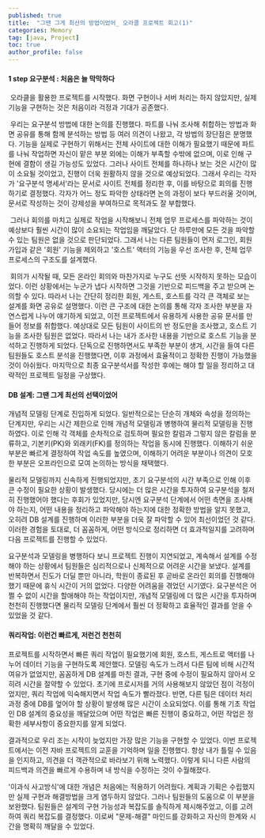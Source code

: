 ```yaml
---
published: true
title:  "그땐 그게 최선의 방법이었어_ 오라클 프로젝트 회고(1)"
categories: Memory
tag: [java, Project] 
toc: true
author_profile: false 
---
```




#### 1 step 요구분석 :  처음은 늘 막막하다 

​	오라클을 활용한 프로젝트를 시작했다. 화면 구현이나 서버 처리는 하지 않았지만, 실제 기능을 구현하는 것은 처음이라 걱정과 기대가 공존했다.

​	우리는 요구분석 방법에 대한 논의를 진행했다. 파트를 나눠 조사해 취합하는 방법과 화면 공유를 통해 함께 분석하는 방법 등 여러 의견이 나왔고, 각 방법의 장단점은 분명했다. 기능을 실제로 구현하기 위해서는 전체 사이트에 대한 이해가 필요했기 때문에 파트를 나눠 작업하면 자신이 맡은 부분 외에는 이해가 부족할 수밖에 없으며, 이로 인해 구현에 결함이 생길 가능성도 있었다. 그러나 사이트 전체를 하나하나 보는 것은 시간이 많이 소요될 것이었고, 진행이 더욱 원활하지 않을 것으로 예상되었다. 그래서 우리는 각자가 '요구분석 명세서'라는 문서로 사이트 전체를 정리한 후, 이를 바탕으로 회의를 진행하기로 결정했다. 각자가 어느 정도 파악한 상태라면 논의 과정이 보다 부드러울 것이며, 문서로 작성하는 것이 강제성을 부여하므로 목적과도 잘 부합했다.

​	그러나 회의를 마치고 실제로 작업을 시작해보니 전체 업무 프로세스를 파악하는 것이 예상보다 훨씬 시간이 많이 소요되는 작업임을 깨달았다. 단 하루만에 모든 것을  파악할 수 있는 팀원은 없을 것으로 판단되었다. 그래서 나는 다른 팀원들이 먼저 로그인, 회원 가입과 같은 '회원' 기능을 제외하고 '호스트' 액터의 기능을 우선 조사한 후, 전체 업무 프로세스의 구조도를 설계했다.

​	회의가 시작될 때, 모든 온라인 회의와 마찬가지로 누구도 선뜻 시작하지 못하는 모습이었다. 이런 상황에서는 누군가 냅다 시작하면 그것을 기반으로 피드백을 주고 받으며 논의할 수 있다. 따라서 나는 간단히 정리한 회원, 게스트, 호스트를 각각 큰 객체로 보는 설계를 화면 공유로 설명했다. 이런 큰 구조에 대한 논의를 통해 각자 조사한 부분을 자연스럽게 나누어 얘기하게 되었고, 이전 프로젝트에서 유용하게 사용한 공유 문서를 만들어 정보를 취합했다. 예상대로 모든 팀원이 사이트의 반 정도만을 조사했고, 호스트 기능을 조사한 팀원은 없었다. 따라서 나는 내가 조사한 내용을 기반으로 호스트 기능을 분석하고 진행하게 되었다. 단독으로 진행하면서도 부족한 부분이 생겨, 시간을 들여 다른 팀원들도 호스트 분석을 진행했다면, 이후 과정에서 효율적이고 정확한 진행이 가능했을 것이 아쉬웠다. 마지막으로 최종 요구분석서를 작성한 후에는 해야 할 일을 정리하고 대략적인 프로젝트 일정을 구상했다.



#### DB 설계: 그땐 그게 최선의 선택이었어

개념적 모델링 단계로 진입하게 되었다. 일반적으로는 단순히 개체와 속성을 정의하는 단계지만, 우리는 시간 제한으로 인해 개념적 모델링과 병행하여 물리적 모델링을 진행하였다. 이로 인해 각 객체를 순차적으로 검토하며 필요한 칼럼과 그렇지 않은 칼럼을 분류하고, 기본키(PK)와 외래키(FK)를 정의하는 작업을 동시에 진행했다. 이해하기 쉬운 부분은 빠르게 결정하여 작업 속도를 높였으며, 이해하기 어려운 부분이나 의견이 모호한 부분은 오프라인으로 모여 논의하는 방식을 채택했다.

물리적 모델링까지 신속하게 진행되었지만, 초기 요구분석의 시간 부족으로 인해 이후 큰 수정이 필요한 상황이 발생했다. 당시에는 더 많은 시간을 투자하여 요구분석을 철저히 진행했어야 했다는 후회가 있었지만, 당시엔 요구분석 단계에서 어떤 측면을 조사해야 하는지, 어떤 내용을 정리하고 파악해야 하는지에 대한 정확한 방법을 알지 못했고, 오히려 DB 설계를 진행하며 이러한 부분을 더욱 잘 파악할 수 있어 최선이었던 것 같다. 이러한 경험을 토대로, 더 꼼꼼하게, 어떤 방식으로 정리하면 더 효과적일지를 고려하며 다음 프로젝트를 진행할 수 있었다.

요구분석과 모델링을 병행하다 보니 프로젝트 진행이 지연되었고, 계속해서 설계를 수정해야 하는 상황에서 팀원들은 심리적으로나 신체적으로 어려운 시간을 보냈다. 설계를 반복하면서 진도가 더딜 뿐만 아니라, 학원이 종료된 후 곧바로 온라인 회의를 진행해야 했기 때문에 휴식 시간이 거의 없었다. 다양한 어려움을 겪었던 시기였다. 요구분석은 어쩔 수 없이 시간을 할애해야 하는 작업이지만, 개념적 모델링에 더 많은 시간을 투자하며 천천히 진행했다면 물리적 모델링 단계에서 훨씬 더 정확하고 효율적인 결과를 얻을 수 있었을 것 같다.



#### 쿼리작업: 이런건 빠르게, 저런건 천천히 

프로젝트를 시작하면서 빠른 쿼리 작업이 필요했기에 회원, 호스트, 게스트로 액터를 나누어 데이터 기능을 구현하도록 제안했다. 모델링 속도가 느려서 다른 팀에 비해 시간적 여유가 없었지만, 꼼꼼하게 DB 설계를 마친 결과, 구현 중에 수정이 필요하지 않아서 오히려 시간을 절약할 수 있었다. 초기에 프로시저를 거의 사용해보지 않았던 점이 걱정이었지만, 쿼리 작업에 익숙해지면서 작업 속도가 빨라졌다. 반면, 다른 팀은 데이터 처리 과정 중에 DB를 엎어야 할 상황이 발생해 많은 시간이 소요되었다. 이를 통해 기초 작업인 DB 설계의 중요성을 깨달았으며 어떤 작업은 빠른 진행이 중요하고, 어떤 작업은 정확한 세부사항이 중요한지를 알게 되었다.

결과적으로 우리 조는 시작이 늦었지만 가장 많은 기능을 구현할 수 있었다. 이번 프로젝트에서는 이전 자바 프로젝트의 교훈을 기억하며 일을 진행했다. 항상 내가 틀릴 수 있음을 인지하고, 의견을 더 객관적으로 바라보기 위해 노력했다. 이렇게 되니 다른 사람의 피드백과 의견을 빠르게 수용하며 내 방식을 수정하는 것이 수월해졌다.

'이과식 사고방식'에 대한 개념은 처음에는 적용하기 어려웠다. 계획과 기획은 수립했지만 실제 구현과 해결방법을 크게 염두하지 않았다. 그러나 팀원들의 도움으로 이 부분을 보완했다. 팀원들은 설계의 구현 가능성과 복잡도를 솔직하게 제시해주었고, 이를 고려하여 쿼리 복잡도를 결정했다. 이로써 "문제-해결" 마인드를 강화하고 자신의 한계와 시간을 명확히 깨달을 수 있었다. 